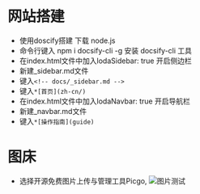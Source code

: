 # 网站搭建

- 使用doscify搭建 下载 node.js
- 命令行键入 npm i docsify-cli -g 安装 docsify-cli 工具
- 在index.html文件中加入lodaSidebar: true 开启侧边栏
- 新建_sidebar.md文件
- 键入`<!-- docs/_sidebar.md -->`
- 键入`*[首页](zh-cn/)`
- 在index.html文件中加入lodaNavbar: true 开启导航栏
- 新建_navbar.md文件
- 键入`*[操作指南](guide)`

# 图床 
- 选择开源免费图片上传与管理工具Picgo,
![图片测试](https://cdn.jsdelivr.net/gh/zimaStrawer/doubleQ_Image/chi.png "图片标题")